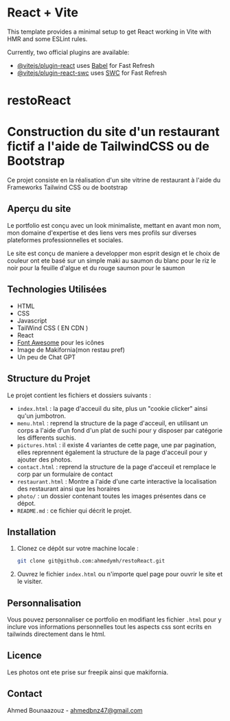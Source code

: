 # React + Vite

This template provides a minimal setup to get React working in Vite with HMR and some ESLint rules.

Currently, two official plugins are available:

- [@vitejs/plugin-react](https://github.com/vitejs/vite-plugin-react/blob/main/packages/plugin-react/README.md) uses [Babel](https://babeljs.io/) for Fast Refresh
- [@vitejs/plugin-react-swc](https://github.com/vitejs/vite-plugin-react-swc) uses [SWC](https://swc.rs/) for Fast Refresh
# restoReact
# Construction du site d'un restaurant fictif a l'aide de TailwindCSS ou de Bootstrap

Ce projet consiste en la réalisation d'un site vitrine de restaurant à l'aide du Frameworks Tailwind CSS ou de bootstrap

## Aperçu du site

Le portfolio est conçu avec un look minimaliste, mettant en avant mon nom, mon domaine d'expertise et des liens vers mes profils sur diverses plateformes professionnelles et sociales.

Le site est conçu de maniere a developper mon esprit design et le choix de couleur ont ete basé sur un simple maki au saumon du blanc pour le riz le noir pour la feuille d'algue et du rouge saumon pour le saumon


## Technologies Utilisées

- HTML
- CSS
- Javascript
- TailWind CSS ( EN CDN )
- React
- [Font Awesome](https://fontawesome.com/) pour les icônes
- Image de Makifornia(mon restau pref)
- Un peu de Chat GPT

## Structure du Projet

Le projet contient les fichiers et dossiers suivants :

- `index.html` : la page d'acceuil du site, plus un "cookie clicker" ainsi qu'un jumbotron.
- `menu.html` : reprend la structure de la page d'acceuil, en utilisant un corps a l'aide d'un fond d'un plat de suchi pour y disposer par catégorie les differents suchis.
- `pictures.html` : il existe 4 variantes de cette page, une par pagination, elles reprennent également la structure de la page d'acceuil pour y ajouter des photos.
- `contact.html` : reprend la structure de la page d'acceuil et remplace le corp par un formulaire de contact
- `restaurant.html` : Montre a l'aide d'une carte interactive la localisation des restaurant ainsi que les horaires 
- `photo/` : un dossier contenant  toutes les images présentes dans ce dépot.
- `README.md` : ce fichier qui décrit le projet.

## Installation

1. Clonez ce dépôt sur votre machine locale :
    ```bash
    git clone git@github.com:ahmedymh/restoReact.git
    ```
2. Ouvrez le fichier `index.html` ou n'importe quel page pour ouvrir le site et le visiter.

## Personnalisation

Vous pouvez personnaliser ce portfolio en modifiant les fichier `.html` pour y inclure vos informations personnelles tout les aspects css sont ecrits en tailwinds directement dans le html.

## Licence

Les photos ont ete prise sur freepik ainsi que makifornia.

## Contact

Ahmed Bounaazouz - ahmedbnz47@gmail.com